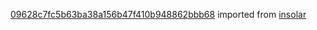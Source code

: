 [09628c7fc5b63ba38a156b47f410b948862bbb68](https://github.com/insolar/insolar/commit/09628c7fc5b63ba38a156b47f410b948862bbb68) imported from [insolar](https://github.com/insolar/insolar)
